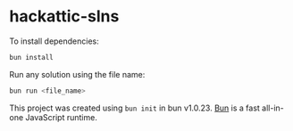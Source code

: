 # hackattic-slns

To install dependencies:

```bash
bun install
```

Run any solution using the file name:

```bash
bun run <file_name>
```

This project was created using `bun init` in bun v1.0.23. [Bun](https://bun.sh) is a fast all-in-one JavaScript runtime.